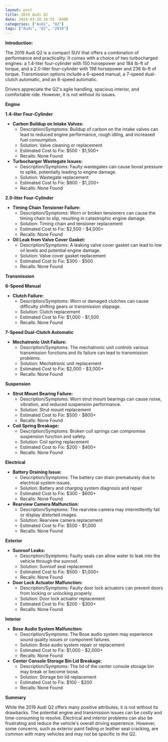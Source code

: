 ```yaml
---
layout: post
title: 2019 Audi Q2
date: 2024-03-28 16:55 -0400
categories: ["Audi", "Q2"]
tags: ["Audi", "Q2", "2019"]
---
```

**Introduction:**

The 2019 Audi Q2 is a compact SUV that offers a combination of performance and practicality. It comes with a choice of two turbocharged engines: a 1.4-liter four-cylinder with 150 horsepower and 184 lb-ft of torque, and a 2.0-liter four-cylinder with 198 horsepower and 236 lb-ft of torque. Transmission options include a 6-speed manual, a 7-speed dual-clutch automatic, and an 8-speed automatic.

Drivers appreciate the Q2's agile handling, spacious interior, and comfortable ride. However, it is not without its issues.

**Engine**

**1.4-liter Four-Cylinder**

* **Carbon Buildup on Intake Valves:**
    * Description/Symptoms: Buildup of carbon on the intake valves can lead to reduced engine performance, rough idling, and increased fuel consumption.
    * Solution: Valve cleaning or replacement
    * Estimated Cost to Fix: $500 - $1,500+
    * Recalls: None Found
* **Turbocharger Wastegate Issues:**
    * Description/Symptoms: Faulty wastegates can cause boost pressure to spike, potentially leading to engine damage.
    * Solution: Wastegate replacement
    * Estimated Cost to Fix: $800 - $1,200+
    * Recalls: None Found

**2.0-liter Four-Cylinder**

* **Timing Chain Tensioner Failure:**
    * Description/Symptoms: Worn or broken tensioners can cause the timing chain to slip, resulting in catastrophic engine damage.
    * Solution: Timing chain and tensioner replacement
    * Estimated Cost to Fix: $2,500 - $4,000+
    * Recalls: None Found
* **Oil Leak from Valve Cover Gasket:**
    * Description/Symptoms: A leaking valve cover gasket can lead to low oil levels and potential engine damage.
    * Solution: Valve cover gasket replacement
    * Estimated Cost to Fix: $300 - $500
    * Recalls: None Found

**Transmission**

**6-Speed Manual**

* **Clutch Failure:**
    * Description/Symptoms: Worn or damaged clutches can cause difficulty shifting gears or transmission slippage.
    * Solution: Clutch replacement
    * Estimated Cost to Fix: $1,000 - $1,500
    * Recalls: None Found

**7-Speed Dual-Clutch Automatic**

* **Mechatronic Unit Failure:**
    * Description/Symptoms: The mechatronic unit controls various transmission functions and its failure can lead to transmission problems.
    * Solution: Mechatronic unit replacement
    * Estimated Cost to Fix: $2,000 - $3,000+
    * Recalls: None Found

**Suspension**

* **Strut Mount Bearing Failure:**
    * Description/Symptoms: Worn strut mount bearings can cause noise, vibration, and reduced suspension performance.
    * Solution: Strut mount replacement
    * Estimated Cost to Fix: $500 - $800+
    * Recalls: None Found
* **Coil Spring Breakage:**
    * Description/Symptoms: Broken coil springs can compromise suspension function and safety.
    * Solution: Coil spring replacement
    * Estimated Cost to Fix: $200 - $400+
    * Recalls: None Found

**Electrical**

* **Battery Draining Issue:**
    * Description/Symptoms: The battery can drain prematurely due to electrical system issues.
    * Solution: Battery and charging system diagnosis and repair
    * Estimated Cost to Fix: $300 - $600+
    * Recalls: None Found
* **Rearview Camera Malfunction:**
    * Description/Symptoms: The rearview camera may intermittently fail or display distorted images.
    * Solution: Rearview camera replacement
    * Estimated Cost to Fix: $500 - $1,000
    * Recalls: None Found

**Exterior**

* **Sunroof Leaks:**
    * Description/Symptoms: Faulty seals can allow water to leak into the vehicle through the sunroof.
    * Solution: Sunroof seal replacement
    * Estimated Cost to Fix: $500 - $1,000+
    * Recalls: None Found
* **Door Lock Actuator Malfunction:**
    * Description/Symptoms: Faulty door lock actuators can prevent doors from locking or unlocking properly.
    * Solution: Door lock actuator replacement
    * Estimated Cost to Fix: $200 - $300+
    * Recalls: None Found

**Interior**

* **Bose Audio System Malfunction:**
    * Description/Symptoms: The Bose audio system may experience sound quality issues or component failures.
    * Solution: Bose audio system repair or replacement
    * Estimated Cost to Fix: $1,000 - $2,000+
    * Recalls: None Found
* **Center Console Storage Bin Lid Breakage:**
    * Description/Symptoms: The lid of the center console storage bin may break or become loose.
    * Solution: Storage bin lid replacement
    * Estimated Cost to Fix: $100 - $200
    * Recalls: None Found

**Summary**

While the 2019 Audi Q2 offers many positive attributes, it is not without its drawbacks. The potential engine and transmission issues can be costly and time-consuming to resolve. Electrical and interior problems can also be frustrating and reduce the vehicle's overall driving experience. However, some concerns, such as exterior paint fading or leather seat cracking, are common with many vehicles and may not be specific to the Q2.
